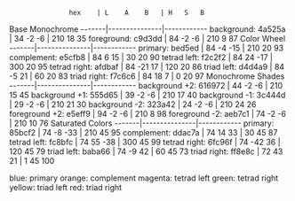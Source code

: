 
                   hex    | L    A    B   | H   S   B
Base Monochrome    -------|---------------|------------
       background: 4a525a | 34  -2   -6   | 210 18  35
       foreground: c9d3dd | 84  -2   -6   | 210 9   87
Color Wheel        -------|---------------|------------
          primary: bed5ed | 84  -4   -15  | 210 20  93
       complement: e5cfb8 | 84   6    15  | 30  20  90
      tetrad left: f2c2f2 | 84   24  -17  | 300 20  95
     tetrad right: afdbaf | 84  -21   17  | 120 20  86
       triad left: d4d4a9 | 84  -5    21  | 60  20  83
      triad right: f7c6c6 | 84   18   7   | 0   20  97
Monochrome Shades  -------|---------------|------------
    background +2: 616972 | 44  -2   -6   | 210 15  45
    background +1: 555d65 | 39  -2   -6   | 210 17  40
    background -1: 3c444d | 29  -2   -6   | 210 21  30
    background -2: 323a42 | 24  -2   -6   | 210 24  26
    foreground +2: e5eff9 | 94  -2   -6   | 210 8   98
    foreground -2: aeb7c1 | 74  -2   -6   | 210 10  76
Saturated Colors   -------|---------------|------------
          primary: 85bcf2 | 74  -8   -33  | 210 45  95
       complement: ddac7a | 74   14   33  | 30  45  87
      tetrad left: fc8bfc | 74   55  -38  | 300 45  99
     tetrad right: 6fc96f | 74  -42   36  | 120 45  79
       triad left: baba66 | 74  -9    42  | 60  45  73
      triad right: ff8e8c | 72   43   21  | 1   45  100

blue:    primary
orange:  complement
magenta: tetrad left
green:   tetrad right
yellow:  triad left
red:     triad right
